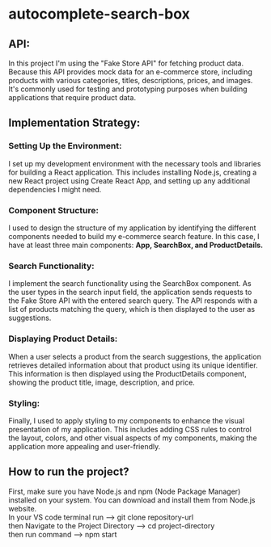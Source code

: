 # autocomplete-search-box

## API:

In this project I'm using the "Fake Store API" for fetching product data. Because this API provides mock data for an e-commerce store, including products with various categories, titles, descriptions, prices, and images. It's commonly used for testing and prototyping purposes when building applications that require product data.

## Implementation Strategy:

### Setting Up the Environment: 
I set up my development environment with the necessary tools and libraries for building a React application. This includes installing Node.js, creating a new React project using Create React App, and setting up any additional dependencies I might need.
### Component Structure: 
I used to design the structure of my application by identifying the different components needed to build my e-commerce search feature. In this case, I have at least three main components: <b>App, SearchBox, and ProductDetails.</b>
### Search Functionality: 
I implement the search functionality using the SearchBox component. As the user types in the search input field, the application sends requests to the Fake Store API with the entered search query. The API responds with a list of products matching the query, which is then displayed to the user as suggestions.
### Displaying Product Details: 
When a user selects a product from the search suggestions, the application retrieves detailed information about that product using its unique identifier. This information is then displayed using the ProductDetails component, showing the product title, image, description, and price.
### Styling: 
Finally, I used to apply styling to my components to enhance the visual presentation of my application. This includes adding CSS rules to control the layout, colors, and other visual aspects of my components, making the application more appealing and user-friendly.

## How to run the project?

First, make sure you have Node.js and npm (Node Package Manager) installed on your system. You can download and install them from Node.js website.<br>
In your VS code terminal run --> git clone repository-url <br>
then Navigate to the Project Directory --> cd project-directory <br>
then run command --> npm start

